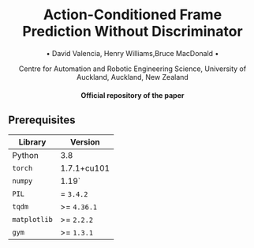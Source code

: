 
<h1 align="center">
  <br>
Action-Conditioned Frame Prediction Without Discriminator
  <br>
 </h1>
 
   <p align="center">
    • David Valencia, Henry Williams,Bruce MacDonald •
   </p>
   
   <p align="center">
    Centre for Automation and Robotic Engineering Science, University of Auckland,
    Auckland, New Zealand
   </p>
<h4 align="center">Official repository of the paper</h4>

## Prerequisites

|Library         | Version |
|----------------------|----|
| Python | 3.8|
|`torch` | 1.7.1+cu101|
|`numpy`| 1.19`|
|`PIL`| = `3.4.2`|
|`tqdm`| >= `4.36.1`|
|`matplotlib`|  >= `2.2.2`|
|`gym`| >= `1.3.1`|
